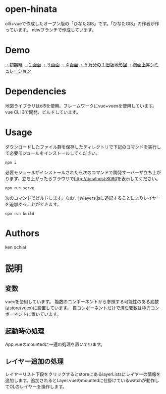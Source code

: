 # open-hinata
ol5+vueで作成したオープン版の「ひなたGIS」です。「ひなたGIS」の作者が作っています。
newブランチで作成しています。
# Demo
[・初期時](https://kenzkenz.xsrv.jp/open-hinata/)
[・２画面](https://bit.ly/3IpLX1u)
[・３画面](https://bit.ly/3nP9Jul)
[・４画面](https://bit.ly/3apKADr)
[・５万分の１旧版地形図](https://bit.ly/3c3GpOg)
[・海面上昇シミュレーション](https://bit.ly/3z0cmQC)


# Dependencies
地図ライブラリはol5を使用。フレームワークにvue+vuexを使用しています。vue CLI 3で開発、ビルドしています。
# Usage
ダウンロードしたファイル群を保存したディレクトリで下記のコマンドを実行して必要モジュールをインストールしてください。
```
npm i
```
必要モジュールがインストールされたら次のコマンドで開発サーバーが立ち上がります。立ち上がったらブラウザで[http://localhost:8080](http://localhost:8080)を表示してください。
```
npm run serve
```
次のコマンドでビルドします。なお、js/layers.jsに追記することによりレイヤーを追加することができます。
```
npm run build
```
# Authors
ken ochiai

# 説明
## 変数
vuexを使用しています。
複数のコンポーネントから参照する可能性のある変数はstore(vuex)に設置しています。
自コンポーネントだけで済む変数は極力コンポーネントに置いています。
## 起動時の処理
App.vueのmountedに一連の処理を置いています。
## レイヤー追加の処理
レイヤーリスト下段をクリックするとstoreにあるlayerListsにレイヤーの情報を追加します。追加されるとLayer.vueのmountedに仕掛けているwatchが動作してOLのレイヤーを操作します。

